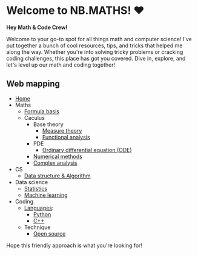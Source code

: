 # Welcome to NB.MATHS! ❤️

**Hey Math & Code Crew!**

Welcome to your go-to spot for all things math and computer science! I've put together a bunch of cool resources, tips, and tricks that helped me along the way. Whether you're into solving tricky problems or cracking coding challenges, this place has got you covered. Dive in, explore, and let's level up our math and coding together!

## Web mapping
- [Home](index.md)
- Maths
    - [Formula basis](formulabasis.md)
    - Caculus
        - Base theory
            - [Measure theory](measuretheory.md)
            - [Functional analysis](functionalanalysis.md)
        - PDE
            - [Ordinary differential equation (ODE)](differentialequation.md)
        - [Numerical methods](numericalmethods.md)
        - [Complex analysis](complexanalysis.md)
- CS
    - [Data structure & Algorithm](daanda.md)
- Data science
    - [Statistics](statistics.md)
    - [Machine learning](machinelearning.md)
- Coding
    - [Languages](#web-mapping):
        - [Python](python.md)
        - [C++](cpp.md)
    - Technique
        - [Open source](opensource.md)



Hope this friendly approach is what you're looking for!